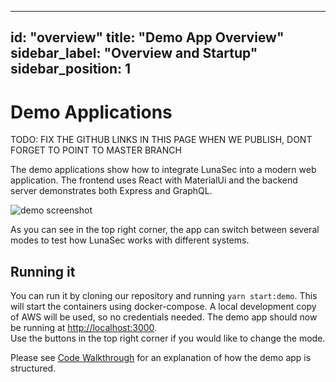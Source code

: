
---
id: "overview"
title: "Demo App Overview"
sidebar_label: "Overview and Startup"
sidebar_position: 1
---

# Demo Applications
 TODO: FIX THE GITHUB LINKS IN THIS PAGE WHEN WE PUBLISH, DONT FORGET TO POINT TO MASTER BRANCH

The demo applications show how to integrate LunaSec into a modern web application.  The frontend uses React with MaterialUi
and the backend server demonstrates both Express and GraphQL.

![demo screenshot](/img/demo-app-homepage.png)

As you can see in the top right corner, the app can switch between several modes to test how LunaSec works with different systems.

## Running it
You can run it by cloning our repository and running `yarn start:demo`.  This will start the containers using docker-compose.
A local development copy of AWS will be used, so no credentials needed.  The demo app should now be running at [http://localhost:3000](http://localhost:3000).  
Use the buttons in the top right corner if you would like to change the mode.

Please see [Code Walkthrough](/pages/overview/demo-app/code-walkthrough.md) for an explanation of how the demo app is structured.